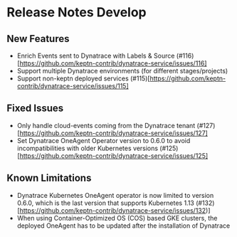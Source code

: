 # Release Notes Develop

## New Features

- Enrich Events sent to Dynatrace with Labels & Source (#116)[https://github.com/keptn-contrib/dynatrace-service/issues/116]
- Support multiple Dynatrace environments (for different stages/projects)
- Support non-keptn deployed services (#115)[https://github.com/keptn-contrib/dynatrace-service/issues/115]

## Fixed Issues

- Only handle cloud-events coming from the Dynatrace tenant (#127)[https://github.com/keptn-contrib/dynatrace-service/issues/127]
- Set Dynatrace OneAgent Operator version to 0.6.0 to avoid incompatibilities with older Kubernetes versions (#125)[https://github.com/keptn-contrib/dynatrace-service/issues/125]

## Known Limitations
- Dynatrace Kubernetes OneAgent operator is now limited to version 0.6.0, which is the last version that supports Kubernetes 1.13 (#132)[https://github.com/keptn-contrib/dynatrace-service/issues/132)]
- When using Container-Optimized OS (COS) based GKE clusters, the deployed OneAgent has to be updated after the installation of Dynatrace
